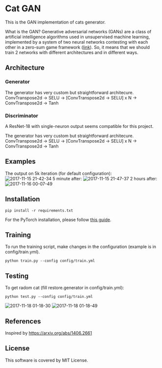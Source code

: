 # Cat GAN

This is the GAN implementation of cats generator. 

What is the GAN? Generative adversarial networks (GANs) are a class of artificial intelligence algorithms used in unsupervised machine learning, implemented by a system of two neural networks contesting with each other in a zero-sum game framework ([link](https://en.wikipedia.org/wiki/Generative_adversarial_network)). So, it means that we should train 2 networks with different architectures and in different ways.

## Architecture

### Generator

The generator has very custom but straightforward architecure.
ConvTranspose2d -> SELU -> [ConvTranspose2d -> SELU] x N -> ConvTranspose2d -> Tanh

### Discriminator

A ResNet-18 with single-neuron output seems compatible for this project.

The generator has very custom but straightforward architecure.
ConvTranspose2d -> SELU -> [ConvTranspose2d -> SELU] x N -> ConvTranspose2d -> Tanh

## Examples

The output on 5k iteration (for default configuration):
![2017-11-15 21-42-34](https://user-images.githubusercontent.com/3521007/32853968-22e3659c-ca4e-11e7-9eeb-c04663f33388.png)
5 minute after:
![2017-11-15 21-47-37](https://user-images.githubusercontent.com/3521007/32854134-b179687e-ca4e-11e7-81cd-eaf52ecc71fb.png)
2 hours after:
![2017-11-16 00-07-49](https://user-images.githubusercontent.com/3521007/32860436-a795ea62-ca62-11e7-979f-a65512605dbe.png)

## Installation
```
pip install -r requirements.txt
```
For the PyTorch installation, please follow [this guide](http://pytorch.org).

## Training
To run the training script, make changes in the configuration (example is in config/train.yml).

```
python train.py --config config/train.yml
```

## Testing
To get radom cat (fill restore.generator in config/train.yml):

```
python test.py --config config/train.yml
```

![2017-11-18 01-18-30](https://user-images.githubusercontent.com/3521007/32971483-76116488-cbfe-11e7-8271-4c85241d573d.png)
![2017-11-18 01-18-49](https://user-images.githubusercontent.com/3521007/32971485-76475908-cbfe-11e7-84ff-68bae185d8c9.png)


## References
Inspired by https://arxiv.org/abs/1406.2661

## License
This software is covered by MIT License.
